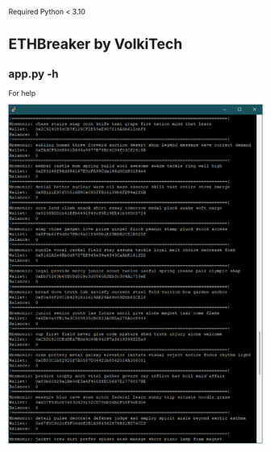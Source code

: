 Required Python < 3.10

#  ETHBreaker by VolkiTech

## app.py -h
For help

![Screenshot](ETHtest.png)
